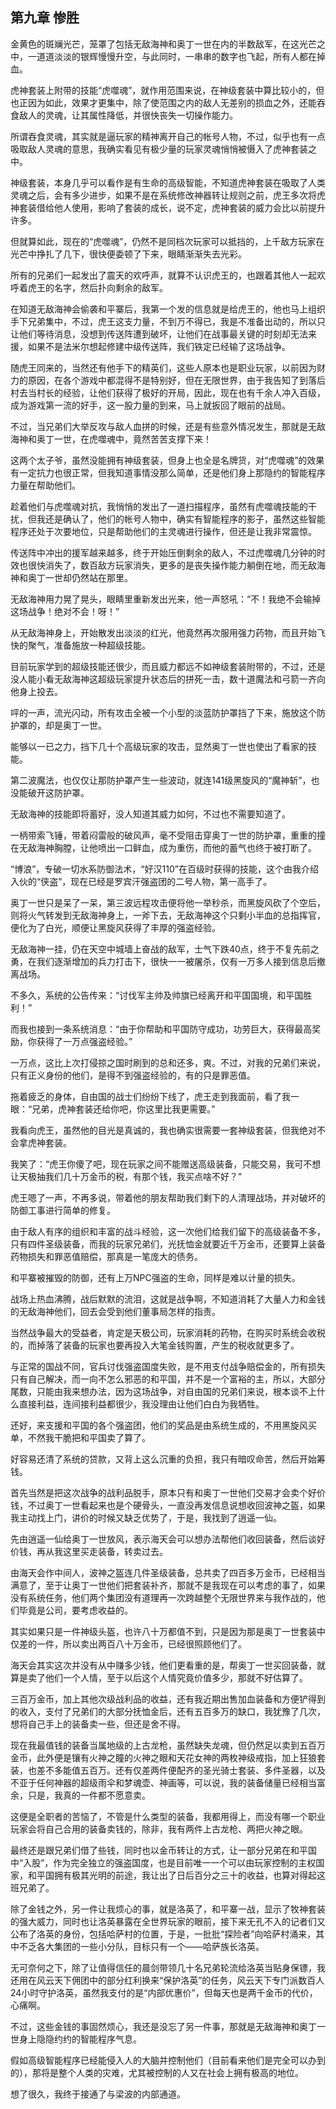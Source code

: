 ## 第九章 惨胜

金黄色的斑斓光芒，笼罩了包括无敌海神和奥丁一世在内的半数敌军，在这光芒之中，一道道淡淡的银辉慢慢升空，与此同时，一串串的数字也飞起，所有人都在掉血。

虎神套装上附带的技能“虎噬魂”，就作用范围来说，在神级套装中算比较小的，但也正因为如此，效果才更集中，除了使范围之内的敌人无差别的损血之外，还能吞食敌人的灵魂，让其属性降低，并很快丧失一切操作能力。

所谓吞食灵魂，其实就是逼玩家的精神离开自己的帐号人物，不过，似乎也有一点吸取敌人灵魂的意思，我确实看见有极少量的玩家灵魂悄悄被慑入了虎神套装之中。

神级套装，本身几乎可以看作是有生命的高级智能，不知道虎神套装在吸取了人类灵魂之后，会有多少进步，如果不是在系统修改神器转让规则之前，虎王多次将虎神套装借给他人使用，影响了套装的成长，说不定，虎神套装的威力会比以前提升许多。

但就算如此，现在的“虎噬魂”，仍然不是同档次玩家可以抵挡的，上千敌方玩家在光芒中挣扎了几下，很快便委顿了下来，眼睛渐渐失去光彩。

所有的兄弟们一起发出了震天的欢呼声，就算不认识虎王的，也跟着其他人一起欢呼着虎王的名字，然后扑向剩余的敌军。

在知道无敌海神会偷袭和平寨后，我第一个发的信息就是给虎王的，他也马上组织手下兄弟集中，不过，虎王这支力量，不到万不得已，我是不准备出动的，所以只让他们等待消息，没想到传送阵遭到破坏，让他们在战事最关键的时刻却无法来援，如果不是法米尔想起修建中级传送阵，我们铁定已经输了这场战争。

随虎王同来的，当然还有他手下的精英们，这些人原本也是职业玩家，以前因为财力的原因，在各个游戏中都混得不是特别好，但在无限世界，由于我告知了到落后村去当村长的经验，让他们获得了极好的开局，因此，现在也有千余人冲入百级，成为游戏第一流的好手，这一股力量的到来，马上就扳回了眼前的战局。

不过，当兄弟们大举反攻与敌人血拼的时候，还是有些意外情况发生，那就是无敌海神和奥丁一世，在虎噬魂中，竟然苦苦支撑下来！

这两个太子爷，虽然没能拥有神级套装，但身上也全是名牌货，对“虎噬魂”的效果有一定抗力也很正常，但我知道事情没那么简单，还是他们身上那隐约的智能程序力量在帮助他们。

趁着他们与虎噬魂对抗，我悄悄的发出了一道扫描程序，虽然有虎噬魂技能的干扰，但我还是确认了，他们的帐号人物中，确实有智能程序的影子，虽然这些智能程序还处于次要地位，只是帮助他们的主灵魂进行操作，但还是让我非常震惊。

传送阵中冲出的援军越来越多，终于开始压倒剩余的敌人，不过虎噬魂几分钟的时效也很快消失了，数百敌方玩家消失，更多的是丧失操作能力躺倒在地，而无敌海神和奥丁一世却仍然站在那里。

无敌海神用力晃了晃头，眼睛里重新发出光来，他一声怒吼：“不！我绝不会输掉这场战争！绝对不会！呀！”

从无敌海神身上，开始散发出淡淡的红光，他竟然再次服用强力药物，而且开始飞快的聚气，准备施放一种超级技能。

目前玩家学到的超级技能还很少，而且威力都远不如神级套装附带的，不过，还是没人能小看无敌海神这超级玩家提升状态后的拼死一击，数十道魔法和弓箭一齐向他身上投去。

呯的一声，流光闪动，所有攻击全被一个小型的淡蓝防护罩挡了下来，施放这个防护罩的，却是奥丁一世。

能够以一已之力，挡下几十个高级玩家的攻击，显然奥丁一世也使出了看家的技能。

第二波魔法，也仅仅让那防护罩产生一些波动，就连141级黑旋风的“魔神斩”，也没能破开这防护罩。

无敌海神的技能即将蓄好，没人知道其威力如何，不过也不需要知道了。

一柄带索飞锤，带着闷雷般的破风声，毫不受阻击穿奥丁一世的防护罩，重重的撞在无敌海神胸膛，让他喷出一口鲜血，成为重伤，而他的蓄气也终于被打断了。

“博浪”，专破一切水系防御法术，“好汉110”在百级时获得的技能，这个由我介绍入伙的“侠盗”，现在已经是罗宾汗强盗团的二号人物，第一高手了。

奥丁一世只是呆了一呆，第三波远程攻击便将他一举秒杀，而黑旋风砍了个空后，则将火气转发到无敌海神身上，一斧下去，无敌海神这个只剩小半血的总指挥官，便化为了白光，顺便让黑旋风获得了丰厚的强盗经验。

无敌海神一挂，仍在天空中城墙上奋战的敌军，士气下跌40点，终于不复先前之勇，在我们逐渐增加的兵力打击下，很快一一被屠杀，仅有一万多人接到信息后撤离战场。

不多久，系统的公告传来：“讨伐军主帅及帅旗已经离开和平国国境，和平国胜利！”

而我也接到一条系统消息：“由于你帮助和平国防守成功，功劳巨大，获得最高奖励，你获得了一万点强盗经验。”

一万点，这比上次打侵掠之国时刷到的总和还多，爽。不过，对我的兄弟们来说，只有正义身份的他们，是得不到强盗经验的，有的只是罪恶值。

拖着疲乏的身体，自由国的战士们纷纷下线了，虎王走到我面前，看了我一眼：“兄弟，虎神套装还给你吧，你这里比我更需要。”

我看向虎王，虽然他的目光是真诚的，我也确实很需要一套神级套装，但我绝对不会拿虎神套装。

我笑了：“虎王你傻了吧，现在玩家之间不能赠送高级装备，只能交易，我可不想让天极抽我们几十万金币的税，有那个钱，我买点啥不好？”

虎王嗯了一声，不再多说，带着他的朋友帮助我们剩下的人清理战场，并对破坏的防御工事进行简单的修复。

由于敌人有序的组织和丰富的战斗经验，这一次他们给我们留下的高级装备不多，只有四件圣级装备，而我的玩家兄弟们，光抚恤金就要近千万金币，还要算上装备药物损失和罪恶值赔偿，那真是一笔庞大的债务。

和平寨被摧毁的防御，还有上万NPC强盗的生命，同样是难以计量的损失。

战场上热血沸腾，战后默默的流泪，这就是战争啊，不知道消耗了大量人力和金钱的无敌海神他们，回去会受到他们董事局怎样的指责。

当然战争最大的受益者，肯定是天极公司，玩家消耗的药物，在购买时系统会收税的，而掉落了装备的玩家也要再投入大笔金钱购置，产生的税收就更多了。

与正常的国战不同，官兵讨伐强盗国度失败，是不用支付战争赔偿金的，所有损失只有自己解决，而一向不怎么邪恶的和平国，并不是一个富裕的主，所以，大部分尾数，只能由我来想办法，因为这场战争，对自由国的兄弟们来说，根本谈不上什么直接利益，连间接利益都很少，我没理由让他们白白为我牺牲。

还好，来支援和平国的各个强盗团，他们的奖品是由系统生成的，不用黑旋风买单，不然我干脆把和平国卖了算了。

好容易还清了系统的贷款，又背上这么沉重的负担，我只有暗叹命苦，然后开始筹钱。

首先当然是把这次战争的战利品脱手，原本只有和奥丁一世他们交易才会卖个好价钱，不过奥丁一世看起来也是个硬骨头，一直没再发信息说想收回波神之盔，如果我主动找上门，讲价的时候又缺乏优势了，于是，我找到了逍遥一仙。

先由逍遥一仙给奥丁一世放风，表示海天会可以想办法帮他们收回装备，然后谈好价钱，再从我这里买走装备，转卖过去。

由海天会作中间人，波神之盔连几件圣级装备，总共卖了四百多万金币，已经相当满意了，至于让奥丁一世他们把套装补齐，那就不是我现在可以考虑的事了，如果没有系统任务，他们两个集团没有道理再一次跨越整个无限世界来与我作战的，他们毕竟是公司，要考虑收益的。

其实如果只是一件神级头盔，也许八十万都值不到，只是因为那是奥丁一世套装中仅差的一件，所以卖出两百八十万金币，已经很照顾他们了。

海天会其实这次并没有从中赚多少钱，他们更看重的是，帮奥丁一世买回装备，就算是卖了他们一个人情，至于以后这个人情究竟价值多少，那就不好估算了。

三百万金币，加上其他次级战利品的收益，还有我近期出售加血装备和方便铲得到的收入，支付了兄弟们的大部分抚恤金后，还有五百多万的缺口，我犹豫了几次，想将自己手上的装备卖一些，但还是舍不得。

现在我最值钱的装备当属地级的上古龙枪，虽然缺失龙魂，但仍然足以卖到五百万金币，此外便是镶有火神之瞳的火神之眼和天花女神的两枚神级戒指，加上狂狼套装，也差不多能值五百万。还有仅差两件便配齐的圣光骑士套装、多件圣器，以及不亚于任何神器的超级雨伞和梦魂壶、神画等，可以说，我的装备储量已经相当富余，只是，我真的一件都不愿意卖。

这便是全职者的苦恼了，不管是什么类型的装备，我都用得上，而没有哪一个职业玩家会将自己合用的装备卖钱的，除非，我有两件上古龙枪、两把火神之眼。

最终还是跟兄弟们借了些钱，同时也以金币转让的方式，让一部分兄弟在和平国中“入股”，作为完全独立的强盗国度，也是目前唯一一个可以由玩家控制的主权国家，和平国拥有极其光明的前途，我让出了日后百分之三十的收益，也算对得起这班兄弟了。

除了金钱之外，另一件让我烦心的事，就是洛英了，和平寨一战，显示了牧神套装的强大威力，同时也让洛英暴露在全世界玩家的眼前，接下来无孔不入的记者们又公布了洛英的身份，包括哈萨村的位置，于是，一批批“探险者”向哈萨村涌来，其中不乏各大集团的一些小分队，目标只有一个——哈萨族长洛英。

无可奈何之下，除了让值得信任的晨剑带领几十名兄弟轮流给洛英当贴身保镖，我还用在风云天下佣团中的部分红利换来“保护洛英”的任务，风云天下专门派数百人24小时守护洛英，虽然我支付的是“内部优惠价”，但每天也是两千金币的代价，心痛啊。

不过，这些金钱的事固然烦心，我还是没忘了另一件事，那就是无敌海神和奥丁一世身上隐隐约约的智能程序气息。

假如高级智能程序已经能侵入人的大脑并控制他们（目前看来他们是完全可以办到的），那将是整个人类的灾难，尤其被控制的人又在社会上拥有极高的地位。

想了很久，我终于接通了与梁波的内部通道。

